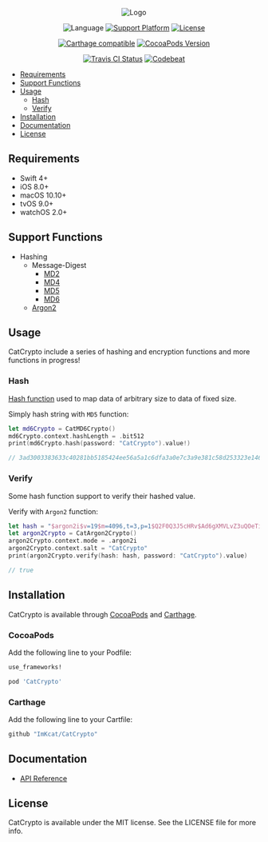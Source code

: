 <p align="center">
	<img src="https://github.com/ImKcat/CatCrypto/raw/master/CatCrypto-Logo.png" alt="Logo">
</p>

<p align="center">
	<img src="https://img.shields.io/badge/Language-swift4-EF5138.svg?style=flat" alt="Language">
	<a href="http://cocoapods.org/pods/CatCrypto"><img src="https://img.shields.io/cocoapods/p/CatCrypto.svg?style=flat" alt="Support Platform"></a>
	<a href="http://cocoapods.org/pods/CatCrypto"><img src="https://img.shields.io/cocoapods/l/CatCrypto.svg?style=flat" alt="License"></a>
</p>

<p align="center">
	<a href="https://github.com/Carthage/Carthage"><img src="https://img.shields.io/badge/Carthage-compatible-4BC51D.svg?style=flat" alt="Carthage compatible"></a>
	<a href="http://cocoapods.org/pods/CatCrypto"><img src="https://img.shields.io/cocoapods/v/CatCrypto.svg?style=flat" alt="CocoaPods Version"></a>
</p>

<p align="center">
	<a href="https://travis-ci.org/ImKcat/CatCrypto"><img src="http://img.shields.io/travis/ImKcat/CatCrypto.svg?style=flat" alt="Travis CI Status"></a>
	<a href="https://codebeat.co/projects/github-com-imkcat-catcrypto-master"><img src="https://codebeat.co/badges/003d39ba-cbd6-4166-ab28-57630fc60f9f" alt="Codebeat"></a>
</p>

- [Requirements](#requirements)
- [Support Functions](#support-functions)
- [Usage](#usage)
	- [Hash](#hash)
	- [Verify](#verify)
- [Installation](#installation)
- [Documentation](#documentation)
- [License](#license)

## Requirements

- Swift 4+
- iOS 8.0+
- macOS 10.10+
- tvOS 9.0+
- watchOS 2.0+

## Support Functions

- Hashing
	- Message-Digest
  		- [MD2](https://tools.ietf.org/html/rfc1319)
  		- [MD4](https://tools.ietf.org/html/rfc1320)
  		- [MD5](https://tools.ietf.org/html/rfc1321)
  		- [MD6](http://groups.csail.mit.edu/cis/md6/)
	- [Argon2](https://github.com/P-H-C/phc-winner-argon2)

## Usage

CatCrypto include a series of hashing and encryption functions and more functions in progress!

### Hash

[Hash function](https://en.wikipedia.org/wiki/Hash_function) used to map data of arbitrary size to data of fixed size.

Simply hash string with `MD5` function:

``` swift
let md6Crypto = CatMD6Crypto()
md6Crypto.context.hashLength = .bit512
print(md6Crypto.hash(password: "CatCrypto").value!)

// 3ad3003383633c40281bb5185424ee56a5a1c6dfa3a0e7c3a9e381c58d253323e146feb3f04cb9ebcde47186e042ce63109b8d19f3ca760ea00c90654eb2b272
```

### Verify

Some hash function support to verify their hashed value.

Verify with `Argon2` function:

``` swift
let hash = "$argon2i$v=19$m=4096,t=3,p=1$Q2F0Q3J5cHRv$Ad6gXMVLvZ3uQOeTi6nCmU4Ns2/nPDfPD5B3yyebv8k"
let argon2Crypto = CatArgon2Crypto()
argon2Crypto.context.mode = .argon2i
argon2Crypto.context.salt = "CatCrypto"
print(argon2Crypto.verify(hash: hash, password: "CatCrypto").value)

// true
```

## Installation

CatCrypto is available through [CocoaPods](http://cocoapods.org) and [Carthage](https://github.com/Carthage/Carthage).

### CocoaPods

Add the following line to your Podfile:

```ruby
use_frameworks!

pod 'CatCrypto'
```

### Carthage

Add the following line to your Cartfile:

```ruby
github "ImKcat/CatCrypto"
```

## Documentation

- [API Reference](https://imkcat.github.io/CatCrypto/)

## License

CatCrypto is available under the MIT license. See the LICENSE file for more info.
